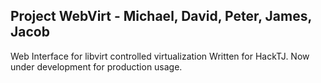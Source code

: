 Project WebVirt -  Michael, David, Peter, James, Jacob
---------------------------------------------
Web Interface for libvirt controlled virtualization
Written for HackTJ. Now under development for production usage.
